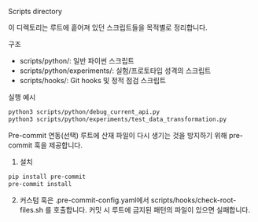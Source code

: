 Scripts directory

이 디렉토리는 루트에 흩어져 있던 스크립트들을 목적별로 정리합니다.

구조
- scripts/python/: 일반 파이썬 스크립트
- scripts/python/experiments/: 실험/프로토타입 성격의 스크립트
- scripts/hooks/: Git hooks 및 정적 점검 스크립트

실행 예시
```bash
python3 scripts/python/debug_current_api.py
python3 scripts/python/experiments/test_data_transformation.py
```

Pre-commit 연동(선택)
루트에 산재 파일이 다시 생기는 것을 방지하기 위해 pre-commit 훅을 제공합니다.

1) 설치
```bash
pip install pre-commit
pre-commit install
```

2) 커스텀 훅은 .pre-commit-config.yaml에서 scripts/hooks/check-root-files.sh 를 호출합니다.
커밋 시 루트에 금지된 패턴의 파일이 있으면 실패합니다.


